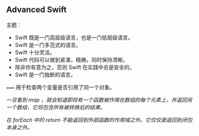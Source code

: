 ## Advanced Swift

主题：

* Swift 既是一门高层级语言，也是一门低层级语言。
* Swift 是一门多范式的语言。
* Swift 十分灵活。
* Swift 代码可以做到紧凑，精确，同时保持清晰。
* 除非你有意为之，否则 Swift 在实践中总是安全的。
* Swift 是一门独断的语言。

`===` 用于检查两个变量是否引用了同一个对象。

*一旦看到 map ，就会知道即将有一个函数被作用在数组的每个元素上，并返回另一个数组，它将包含所有被转换后的结果。*

*在 forEach 中的 return 不能返回到外部函数的作用域之外，它仅仅是返回到闭包本身之外。*